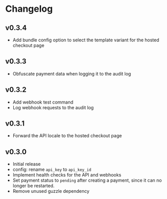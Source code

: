 # Changelog

## v0.3.4

* Add bundle config option to select the template variant for the hosted checkout page

## v0.3.3

* Obfuscate payment data when logging it to the audit log

## v0.3.2

* Add webhook test command
* Log webhook requests to the audit log

## v0.3.1

* Forward the API locale to the hosted checkout page

## v0.3.0

* Initial release
* config: rename `api_key` to `api_key_id`
* Implement health checks for the API and webhooks
* Set payment status to `pending` after creating a payment, since it can
  no longer be restarted.
* Remove unused guzzle dependency